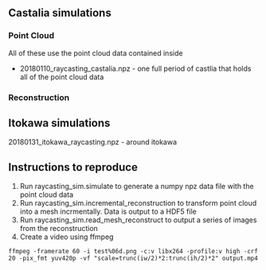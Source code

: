 ## Castalia simulations

### Point Cloud
All of these use the point cloud data contained inside

* 20180110_raycasting_castalia.npz - one full period of castlia that holds all
of the point cloud data

### Reconstruction



## Itokawa simulations

20180131_itokawa_raycasting.npz - around itokawa

## Instructions to reproduce

1. Run raycasting_sim.simulate to generate a numpy npz data file with the point cloud data
2. Run raycasting_sim.incremental_reconstruction to transform point cloud into a mesh incrmentally. Data is output to a HDF5 file
3. Run raycasting_sim.read_mesh_reconstruct to output a series of images from the reconstruction
4. Create a video using ffmpeg
~~~
ffmpeg -framerate 60 -i test%06d.png -c:v libx264 -profile:v high -crf 20 -pix_fmt yuv420p -vf "scale=trunc(iw/2)*2:trunc(ih/2)*2" output.mp4 
~~~
